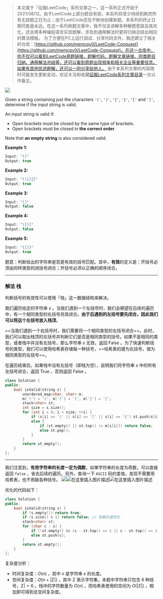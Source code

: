 > 本文属于「征服LeetCode」系列文章之一，这一系列正式开始于2021/08/12。由于LeetCode上部分题目有锁，本系列将至少持续到刷完所有无锁题之日为止；由于LeetCode还在不断地创建新题，本系列的终止日期可能是永远。在这一系列刷题文章中，我不仅会讲解多种解题思路及其优化，还会用多种编程语言实现题解，涉及到通用解法时更将归纳总结出相应的算法模板。
> <b></b>
> 为了方便在PC上运行调试、分享代码文件，我还建立了相关的仓库：[https://github.com/memcpy0/LeetCode-Conquest](https://github.com/memcpy0/LeetCode-Conquest)。在这一仓库中，你不仅可以看到LeetCode原题链接、题解代码、题解文章链接、同类题目归纳、通用解法总结等，还可以看到原题出现频率和相关企业等重要信息。如果有其他优选题解，还可以一同分享给他人。
> <b></b>
> 由于本系列文章的内容随时可能发生更新变动，欢迎关注和收藏[征服LeetCode系列文章目录](https://memcpy0.blog.csdn.net/article/details/119656559)一文以作备忘。

![](https://image-1307616428.cos.ap-beijing.myqcloud.com/Obsidian/202310091346731.png)

Given a string containing just the characters `'('`, `')'`, `'{'`, `'}'`, `'['` and `']'`, determine if the input string is valid.

An input string is valid if:
- Open brackets must be closed by the same type of brackets.
- Open brackets must be closed in **the correct order**.

Note that **an empty string** is also considered valid.

**Example 1:**
```cpp
Input: "()"
Output: true
```
**Example 2:**
```cpp
Input: "()[]{}"
Output: true
```
**Example 3:**
```cpp
Input: "(]"
Output: false
```
**Example 4:**
```cpp
Input: "([)]"
Output: false
```
**Example 5:**
```cpp
Input: "{[]}"
Output: true
```
题意：判断给出的字符串是否是有效的括号匹配。其中，**有效**的定义是：开括号必须由同样类型的闭括号闭合；开括号必须以正确的顺序闭合。

---
### 解法 栈
判断括号的有效性可以使用「栈」这一数据结构来解决。

我们遍历给定的字符串 $s$ 。当我们遇到一个左括号时，我们会期望在后续的遍历中，有一个相同类型的右括号将其闭合。**由于后遇到的左括号要先闭合，因此我们可以将这个左括号放入栈顶**。

==当我们遇到一个右括号时，我们需要将一个相同类型的左括号闭合==。此时，我们可以取出栈顶的左括号并判断它们是否是相同类型的括号。如果不是相同的类型，或者栈中并没有左括号，那么字符串 $s$ 无效，返回 $\text{False}$ 。为了快速判断括号的类型，我们可以使用哈希表存储每一种括号，==哈希表的键为右括号，值为相同类型的左括号==。

在遍历结束后，如果栈中没有左括号（即栈为空），说明我们将字符串 $s$ 中的所有左括号闭合，返回 $\text{True}$ ，否则返回 $\text{False}$ 。
```cpp
class Solution {
public:
    bool isValid(string s) {
        unordered_map<char, char> m;
        m[')'] = '(', m[']'] = '[', m['}'] = '{';
        stack<char> st;
        int size = s.size();
        for (int i = 0; i < size; ++i) {
            if (s[i] == '(' || s[i] == '[' || s[i] == '{') st.push(s[i]);
            else {
                if (st.empty() || st.top() != m[s[i]]) return false;
                else st.pop();
            }
        }
        return st.empty();
    }
};
```
---
我们注意到，**有效字符串的长度一定为偶数**，如果字符串的长度为奇数，可以直接返回 `false` ，省去后续的遍历。另外，查询一下 `ASCII` 码的差值，发现不需要用哈希表，也不用敲各种括号。
![](https://img-blog.csdnimg.cn/20200815002019382.png#pic_center)![在这里插入图片描述](https://img-blog.csdnimg.cn/20200815002024424.png#pic_center)![在这里插入图片描述](https://img-blog.csdnimg.cn/20200815002028370.png#pic_center)

优化的代码如下：
```cpp
class Solution {
public:
    bool isValid(string s) {
        if (s.empty()) return true;
        if (s.size() & 1) return false; // 奇数长度优化
        stack<char> st;
        for (char c : s) {
            if (!st.empty() && (c - st.top() == 1 || c - st.top() == 2)) st.pop(); // (+1=),{+2=},[+2=]
            else st.push(c);
        }
        return st.empty();
    }
};
```
复杂度分析：
- 时间复杂度：$O(n)$ ，其中 $n$ 是字符串 $s$ 的长度。
- 空间复杂度：$O(n + |\Sigma|)$ ，其中 $\Sigma$ 表示字符集，本题中字符串只包含 $6$ 种括号，$\Sigma| = 6$ 。栈中的字符数量为 $O(n)$ ，而哈希表使用的空间为 $O(|\Sigma|)$ ，相加即可得到总空间复杂度。
 
